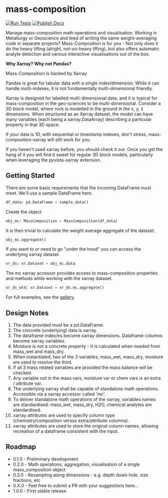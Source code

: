 # mass-composition

[![Run Tests](https://github.com/Elphick/mass-composition/actions/workflows/build_and_test.yml/badge.svg?branch=main)](https://github.com/Elphick/mass-composition/actions/workflows/build_and_test.yml)
[![Publish Docs](https://github.com/Elphick/mass-composition/actions/workflows/docs_to_gh_pages.yml/badge.svg?branch=main)](https://github.com/Elphick/mass-composition/actions/workflows/docs_to_gh_pages.yml)

Manage mass-composition math operations and visualisation.
Working in Metallurgy or Geoscience and tired of writing the same weight-averaging code in separate projects?
Mass-Composition is for you - Not only does it do the heavy lifting (alright, not-so-heavy lifting), but also offers 
automatic analyte detection and various interactive visualisations out of the box.

**Why Xarray? Why not Pandas?**

Mass-Composition is backed by Xarray.

Pandas is great for tabular data with a single index/dimension. While it can handle multi-indexes, it is not
fundamentally multi-dimensional friendly.

Xarray is designed for labelled multi-dimensional data, and it is typical for mass-composition in the geo-sciences
to be multi-dimensional. Consider a 3D block model, where rock is modelled in the ground in the x, y, z
dimensions. When structured as an Xarray dataset, the model can have many variables (each being a xarray.DataArray)
describing a particular property in that 3D space.

If your data is 1D, with sequential or timestamp indexes, don't stress, mass-composition-xarray will still work for you.

If you haven't used xarray before, you should check it out. Once you get the hang of it you will find it sweet for
regular 3D block models, particularly when leveraging the pyvista-xarray extension.

## Getting Started

There are some basic requirements that the incoming DataFrame must meet.  We'll use a sample DataFrame here.

```python    
df_data: pd.DataFrame = sample_data()
```

Create the object

```python
obj_mc: MassComposition = MassComposition(df_data)
```

It is then trivial to calculate the weight average aggregate of the dataset.

```python
obj_mc.aggregate()
```

If you want to or need to go "under the hood" you can access the underlying xarray dataset.


```python
xr_ds: xr.Dataset = obj_mc.data
```

The mc xarray accessor provides access to mass-composition properties and methods while working with the xarray dataset.

```python 
xr_ds_wtd: xr.Dataset = xr_ds.mc.aggregate()
```

For full examples, see the [gallery](/auto_examples/index).

## Design Notes

1) The data provided must be a pd.DataFrame.
2) The concrete (underlying) data is xarray.
3) The dataframe index/es become xarray dimensions. Dataframe columns become xarray variables.
4) Moisture is not a concrete property - it is calculated when needed from mass_wet and mass_dry.
5) When instantiated, two of the 3 variables, mass_wet, mass_dry, moisture are used to resolve the third.
6) If all 3 mass related variables are provided the mass balance will be checked.
7) Any variable not in the mass vars, moisture var or chem vars is an extra / attribute var.
8) The underlying xarray shall be capable of standalone math operations. Accessible via a xarray accessor called 'mc'.
9) To deliver standalone math operations of the xarray, variables names are standardised: mass_wet, mass_dry, H2O,
   chemical analytes are standardised.
10) xarray attributes are used to specify column type (chemistry/composition versus extra/attribute columns).
11) xarray attributes are used to store the original column names, allowing recreation of a dataframe consistent with
    the input.

## Roadmap

- 0.1.0 - Preliminary development
- 0.2.0 - Math operations, aggregation, visualisation of a single mass_composition object
- 0.3.0 - Resampling along dimensions - e.g. depth down hole, size fractions, etc
- 0.X.0 - Feel free to submit a PR with your suggestions here...
- 1.0.0 - First stable release
